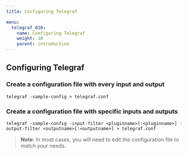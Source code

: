 ```yaml
---
title: Configuring Telegraf

menu:
  telegraf_010:
    name: Configuring Telegraf
    weight: 10
    parent: introduction
---
```


## Configuring Telegraf

### Create a configuration file with every input and output
```
telegraf -sample-config > telegraf.conf
```

### Create a configuration file with specific inputs and outputs
```
telegraf -sample-config -input-filter <pluginname>[:<pluginname>] -output-filter <outputname>[:<outputname>] > telegraf.conf
```

> **Note:** In most cases, you will need to edit the configuration file to match your needs.
